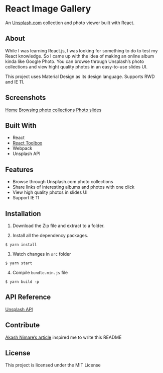# React Image Gallery
An [Unsplash.com](https://unsplash.com/) collection and photo viewer built with React. 

## About
While I was learning React.js, I was looking for something to do to test my React knowledge. So I came up with the idea of making an online album kinda like Google Photo. You can browse through Unsplash’s photo collections and view hight quality photos in an easy-to-use slides UI.

This project uses Material Design as its design language. Supports RWD and IE 11.

## Screenshots
[Home](assets/home.png)
[Browsing photo collections](assets/albums.png)
[Photo slides](slides.png)


## Built With
- React
- [React Toolbox](https://github.com/react-toolbox/react-toolbox)
- Webpack
- Unsplash API

## Features
* Browse through Unsplash.com photo collections
* Share links of interesting albums and photos with one click
* View high quality photos in slides UI
* Support IE 11

## Installation
1. Download the Zip file and extract to a folder.

2. Install all the dependency packages.
```
$ yarn install
```

3. Watch changes in `src` folder
```
$ yarn start
```

4. Compile `bundle.min.js` file
```
$ yarn build -p
```

## API Reference
[Unsplash API](https://unsplash.com/developers)

## Contribute
[Akash Nimare’s article](https://medium.com/@meakaakka/a-beginners-guide-to-writing-a-kickass-readme-7ac01da88ab3) inspired me to write this README

## License
This project is licensed under the MIT License
